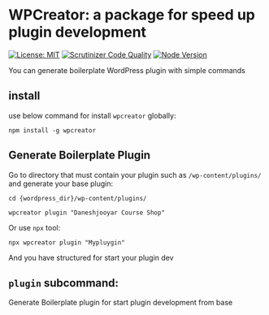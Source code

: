 # WPCreator: a package for speed up plugin development

[![License: MIT](https://img.shields.io/badge/License-MIT-yellow.svg)](https://opensource.org/licenses/MIT)
[![Scrutinizer Code Quality](https://scrutinizer-ci.com/g/daneshjooyar/wpcreator/badges/quality-score.png?b=master)](https://scrutinizer-ci.com/g/daneshjooyar/wpcreator/?branch=master)
[![Node Version](http://img.shields.io/node/v/commander.svg?style=flat)](https://www.npmjs.org/package/wpcreator)

You can generate boilerplate WordPress plugin with simple commands

## install

use below command for install ``wpcreator`` globally:

```
npm install -g wpcreator
```

## Generate Boilerplate Plugin
Go to directory that must contain your plugin such as ``/wp-content/plugins/`` and generate your base plugin:
```
cd {wordpress_dir}/wp-content/plugins/

wpcreator plugin "Daneshjooyar Course Shop"
```
Or use ``npx`` tool:

```
npx wpcreator plugin "Mypluygin"
```

And you have structured for start your plugin dev

## ``plugin`` subcommand:

Generate Boilerplate plugin for start plugin development from base
